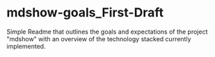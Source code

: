 # mdshow-goals_First-Draft
Simple Readme that outlines the goals and expectations of the project "mdshow" with an overview of the technology stacked currently implemented. 
